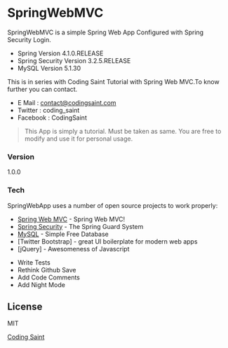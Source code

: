 # SpringWebMVC

SpringWebMVC is a simple Spring Web App Configured with Spring Security Login. 

  - Spring Version 4.1.0.RELEASE
  - Spring Security Version 3.2.5.RELEASE
  - MySQL Version 5.1.30

This is in series with Coding Saint Tutorial with Spring Web MVC.To know further you can contact.

- E Mail : contact@codingsaint.com 
- Twitter : coding_saint
- Facebook : CodingSaint


> This App is simply a tutorial. Must be taken as same. You are free to modify and use it for personal usage. 


### Version
1.0.0

### Tech

SpringWebApp uses a number of open source projects to work properly:

* [Spring Web MVC](http://projects.spring.io/spring-framework/) - Spring Web MVC!
* [Spring Security](http://projects.spring.io/spring-security/) - The Spring Guard System
* [MySQL](https://www.mysql.com/) - Simple Free Database
* [Twitter Bootstrap] - great UI boilerplate for modern web apps
* [jQuery] - Awesomeness of Javascript





 - Write Tests
 - Rethink Github Save
 - Add Code Comments
 - Add Night Mode

License
----

MIT

[Coding Saint](http://codingsaint.com)

